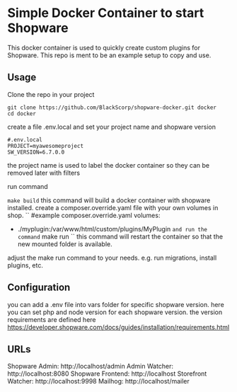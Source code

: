 # Simple Docker Container to start Shopware

This docker container is used to quickly create custom plugins for Shopware.
This repo is ment to be an example setup to copy and use.

## Usage

Clone the repo in your project
```
git clone https://github.com/BlackScorp/shopware-docker.git docker
cd docker
```
create a file .env.local and set your project name and shopware version
```
#.env.local
PROJECT=myawesomeproject
SW_VERSION=6.7.0.0
```
the project name is used to label the docker container so they can be removed later with filters

run command

``
make build
``
this command will build a docker container with shopware installed.
create a composer.override.yaml file with your own volumes in shop.
``
#example composer.override.yaml
volumes:
  - ./myplugin:/var/www/html/custom/plugins/MyPlugin
``
and run the command
``
make run
``
this command will restart the container so that the new mounted folder is available.

adjust the make run command to your needs. e.g. run migrations, install plugins, etc.

## Configuration

you can add a .env file into vars folder for specific shopware version. here you can set php and node version for each shopware version.
the version requirements are defined here
https://developer.shopware.com/docs/guides/installation/requirements.html

## URLs
Shopware Admin: http://localhost/admin
Admin Watcher: http://localhost:8080
Shopware Frontend: http://localhost
Storefront Watcher: http://localhost:9998
Mailhog: http://localhost/mailer
